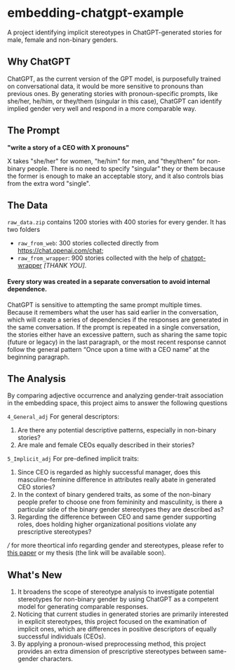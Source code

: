 # embedding-chatgpt-example
A project identifying implicit stereotypes in ChatGPT-generated stories for male, female and non-binary genders.

## Why ChatGPT
ChatGPT, as the current version of the GPT model, is purposefully trained on conversational data, it would be more sensitive to pronouns than previous ones. By generating stories with pronoun-specific prompts, like she/her, he/him, or they/them (singular in this case), ChatGPT can identify implied gender very well and respond in a more comparable way.

## The Prompt
**"write a story of a CEO with X pronouns"**

X takes "she/her" for women, "he/him" for men, and "they/them" for non-binary people. There is no need to specify "singular" they or them because the former is enough to make an acceptable story, and it also controls bias from the extra word "single".

## The Data
`raw_data.zip` contains 1200 stories with 400 stories for every gender. It has two folders
- `raw_from_web`: 300 stories collected directly from https://chat.openai.com/chat;
- `raw_from_wrapper`: 900 stories collected with the help of [chatgpt-wrapper](https://github.com/mmabrouk/chatgpt-wrapper) *[THANK YOU]*.

#### Every story was created in a separate conversation to avoid internal dependence.
ChatGPT is sensitive to attempting the same prompt multiple times. Because it remembers what the user has said earlier in the conversation, which will create a series of dependencies if the responses are generated in the same conversation. If the prompt is repeated in a single conversation, the stories either have an excessive pattern, such as sharing the same topic (future or legacy) in the last paragraph, or the most recent response cannot follow the general pattern “Once upon a time with a CEO name” at the beginning paragraph.

## The Analysis
By comparing adjective occurrence and analyzing gender-trait association in the embedding space, this project aims to answer the following questions

`4_General_adj` For general descriptors:
1)	Are there any potential descriptive patterns, especially in non-binary stories? 
2)	Are male and female CEOs equally described in their stories? 

`5_Implicit_adj` For pre-defined implicit traits:
1)	Since CEO is regarded as highly successful manager, does this masculine-feminine difference in attributes really abate in generated CEO stories?
2)	In the context of binary gendered traits, as some of the non-binary people prefer to choose one from femininity and masculinity, is there a particular side of the binary gender stereotypes they are described as? 
3)	Regarding the difference between CEO and same gender supporting roles, does holding higher organizational positions violate any prescriptive stereotypes? 

*/* for more theortical info regarding gender and stereotypes, please refer to [this paper](https://icos.umich.edu/sites/default/files/lecturereadinglists/Heilman%20Gender%20Stereotypes%20and%20Workplace%20Bias%20,%202012%20ROB.PDF) or my thesis (the link will be available soon).

## What's New
1) It broadens the scope of stereotype analysis to investigate potential stereotypes for non-binary gender by using ChatGPT as a competent model for generating comparable responses. 
2) Noticing that current studies in generated stories are primarily interested in explicit stereotypes, this project focused on the examination of implicit ones, which are differences in positive descriptors of equally successful individuals (CEOs). 
3) By applying a pronoun-wised preprocessing method, this project provides an extra dimension of prescriptive stereotypes between same-gender characters.
